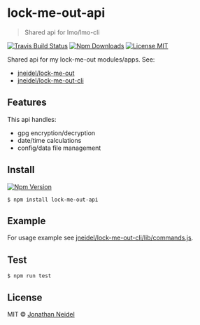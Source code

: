 # lock-me-out-api

> Shared api for lmo/lmo-cli

[![Travis Build Status](https://img.shields.io/travis/jneidel/lock-me-out-api.svg?style=flat-square)](https://travis-ci.org/jneidel/lock-me-out-api)
[![Npm Downloads](https://img.shields.io/npm/dw/lock-me-out-api.svg?style=flat-square)](https://www.npmjs.com/package/lock-me-out-api)
[![License MIT](https://img.shields.io/badge/license-MIT-green.svg?style=flat-square)](https://github.com/jneidel/lock-me-out-api/blob/master/license)

Shared api for my lock-me-out modules/apps. See:

- [jneidel/lock-me-out](https://github.com/jneidel/lock-me-out)
- [jneidel/lock-me-out-cli](https://github.com/jneidel/lock-me-out-cli)

## Features

This api handles:

- gpg encryption/decryption
- date/time calculations
- config/data file management

## Install

[![Npm Version](https://img.shields.io/npm/v/lock-me-out-api.svg?style=flat-square)](https://www.npmjs.com/package/lock-me-out-api)

```
$ npm install lock-me-out-api
```

## Example

For usage example see [jneidel/lock-me-out-cli/lib/commands.js](https://github.com/jneidel/lock-me-out-cli/lib/commands.js).

## Test

```
$ npm run test
```

## License

MIT © [Jonathan Neidel](https://jneidel.com)

